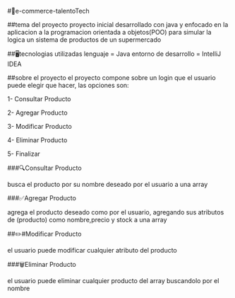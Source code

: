 #🛒e-commerce-talentoTech

##tema del proyecto
proyecto inicial desarrollado con java y enfocado en la aplicacion a la programacion orientada a objetos(POO) para simular
la logica un sistema de productos de un supermercado 

##🖥️tecnologias utilizadas
lenguaje = Java 
entorno de desarrollo = IntelliJ IDEA

##sobre el proyecto
el proyecto compone sobre un login que el usuario puede elegir que hacer, las opciones son:

  1- Consultar Producto

  2- Agregar Producto

  3- Modificar Producto

  4- Eliminar Producto 

  5- Finalizar

###🔍Consultar Producto

busca el producto por su nombre deseado por el usuario a una array

###✅Agregar Producto

agrega el producto deseado como por el usuario, agregando sus atributos de (producto) como nombre,precio y stock a una array

##✏️#Modificar Producto

el usuario puede modificar cualquier atributo del producto

###🗑️Eliminar Producto

el usuario puede eliminar cualquier producto del array buscandolo por el nombre


